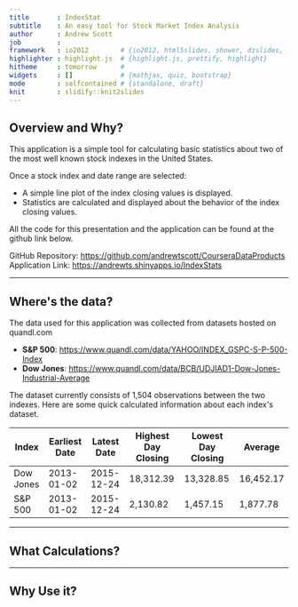 ```yaml
---
title       : IndexStat
subtitle    : An easy tool for Stock Market Index Analysis
author      : Andrew Scott
job         : 
framework   : io2012        # {io2012, html5slides, shower, dzslides, ...}
highlighter : highlight.js  # {highlight.js, prettify, highlight}
hitheme     : tomorrow      # 
widgets     : []            # {mathjax, quiz, bootstrap}
mode        : selfcontained # {standalone, draft}
knit        : slidify::knit2slides
---
```


## Overview and Why?

This application is a simple tool for calculating basic statistics about two of the most well known stock indexes in the United States.

Once a stock index and date range are selected:

- A simple line plot of the index closing values is displayed.
- Statistics are calculated and displayed about the behavior of the index closing values.

All the code for this presentation and the application can be found at the github link below.

GitHub Repository: https://github.com/andrewtscott/CourseraDataProducts  
Application Link: https://andrewts.shinyapps.io/IndexStats


--- 

## Where's the data?

The data used for this application was collected from datasets hosted on quandl.com

-  **S&P 500**: https://www.quandl.com/data/YAHOO/INDEX_GSPC-S-P-500-Index
-  **Dow Jones**: https://www.quandl.com/data/BCB/UDJIAD1-Dow-Jones-Industrial-Average



The dataset currently consists of 1,504 observations between the two indexes. Here are some quick calculated information about each index's dataset.

Index     | Earliest Date    | Latest Date      | Highest Day Closing     | Lowest Day Closing     | Average
----------|------------------|------------------|-------------------------|------------------------|---------
Dow Jones | 2013-01-02 | 2015-12-24 | 18,312.39   | 13,328.85  | 16,452.17
S&P 500   | 2013-01-02 | 2015-12-24 | 2,130.82   | 1,457.15  | 1,877.78

---

## What Calculations?

---

## Why Use it?




